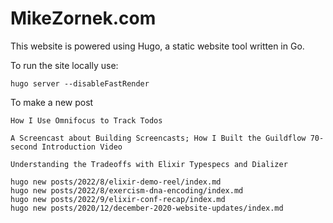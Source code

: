 # MikeZornek.com

This website is powered using Hugo, a static website tool written in Go.

To run the site locally use:

    hugo server --disableFastRender

To make a new post

    How I Use Omnifocus to Track Todos

    A Screencast about Building Screencasts; How I Built the Guildflow 70-second Introduction Video

    Understanding the Tradeoffs with Elixir Typespecs and Dializer

    hugo new posts/2022/8/elixir-demo-reel/index.md
    hugo new posts/2022/8/exercism-dna-encoding/index.md
    hugo new posts/2022/9/elixir-conf-recap/index.md
    hugo new posts/2020/12/december-2020-website-updates/index.md
